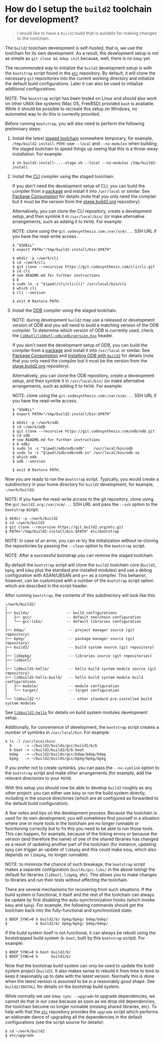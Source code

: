 # How do I setup the `build2` toolchain for development?

> I would like to have a `build2` build that is suitable for making changes
> to the toolchain.

The `build2` toolchain development is self-hosted, that is, we use the
toolchain for its own development. As a result, the development setup
is not as simple as `git clone && bdep init` because, well, there is
no `bdep` yet.

The recommended way to initialize the `build2` development setup is with the
`bootstrap` script found in the [`etc`][etc] repository. By default, it will
clone the necessary `git` repositories into the current working directory and
initialize the default build configurations. Later it can also be used to
initialize additional configurations.

NOTE: The `bootstrap` script has been tested on Linux and should also work on
other UNIX-like systems (Mac OS, FreeBSD) provided `bash` is available. While
it should be possible to recreate this setup on Windows, no automated way to
do this is currently provided.

Before running `bootstrap`, you will also need to perform the following
preliminary steps:

1. Install the latest [staged toolchain][stage] somewhere temporary, for
   example, `/tmp/build2-install`. Hint: use `--local` and `--no-modules` when
   building the staged toolchain to speed things up seeing that this is a
   throw-away installation. For example:

   ```
   $ sh build2-install-...-stage.sh --local --no-modules /tmp/build2-install
   ```

2. Install the [CLI][cli] compiler using the staged toolchain.

   If you don't need the development setup of CLI, you can build the compiler
   from a [package][cli] and install it into `/usr/local` or similar. See
   [Package Consumption][guide-consume-pkg] for details (note that you only
   need the compiler but it must be the version from the
   [stage.build2.org](https://stage.build2.org) repository).

   Alternatively, you can clone the CLI repository, create a development
   setup, and then symlink it in `/usr/local/bin/` (or make alternative
   arrangements, such as adding it to `PATH`). For example:

   NOTE: clone using the `git.codesynthesis.com:/var/scm/...` SSH URL if you
   have the read-write access.

   ```
   $ "$SHELL"
   $ export PATH="/tmp/build2-install/bin:$PATH"

   $ mkdir -p ~/work/cli
   $ cd ~/work/cli
   $ git clone --recursive https://git.codesynthesis.com/cli/cli.git
   $ cd cli
   # see README.md for further instructions
   $ b
   $ sudo ln -s "$(pwd)/cli/cli/cli" /usr/local/bin/cli
   $ which cli
   $ cli --version

   $ exit # Restore PATH.
   ```

3. Install the [ODB][odb] compiler using the staged toolchain.

   NOTE: during development `build2` may use a released or development
   version of ODB and you will need to build a matching version of the
   ODB compiler. To determine which version of ODB is currently used,
   check the [`libbutl/libbutl-odb/odb/version.hxx`](https://git.build2.org/cgit/libbutl/tree/libbutl-odb/odb/version.hxx)
   header.

   If you don't need the development setup of ODB, you can build the compiler
   from a [package][odb] and install it into `/usr/local` or similar. See
   [Package Consumption][guide-consume-pkg] and [Installing ODB with
   `build2`][odb-install-build2] for details (note that you only need the
   compiler but it must be the version from the
   [stage.build2.org](https://stage.build2.org) repository).

   Alternatively, you can clone the ODB repository, create a development
   setup, and then symlink it in `/usr/local/bin/` (or make alternative
   arrangements, such as adding it to `PATH`). For example:

   NOTE: clone using the `git.codesynthesis.com:/var/scm/...` SSH URL if you
   have the read-write access.

   ```
   $ "$SHELL"
   $ export PATH="/tmp/build2-install/bin:$PATH"

   $ mkdir -p ~/work/odb
   $ cd ~/work/odb
   $ git clone --recursive https://git.codesynthesis.com/odb/odb.git
   $ cd odb
   # see README.md for further instructions
   $ b odb/
   $ sudo ln -s "$(pwd)/odb/odb/odb"    /usr/local/bin/odb
   $ sudo ln -s "$(pwd)/odb/odb/odb.so" /usr/local/bin/odb.so
   $ which odb
   $ odb --version

   $ exit # Restore PATH.
   ```

Now you are ready to run the `bootstrap` script. Typically, you would create a
subdirectory in your home directory for `build2` development, for example,
`~/work/build2`:

NOTE: If you have the read-write access to the git repository, clone using the
`git.build2.org:/var/scm/...` SSH URL and pass the `--ssh` option to the
`bootstrap` script.

```
$ mkdir -p ~/work/build2
$ cd ~/work/build2
$ git clone --recursive https://git.build2.org/etc.git
$ PATH="/tmp/build2-install/bin:$PATH" etc/bootstrap
```

NOTE: In case of an error, you can re-try the initialization without
re-cloning the repositories by passing the `--clean` option to the
`bootstrap` script.

NOTE: After a successful bootstrap you can remove the staged toolchain.

By default the `bootstrap` script will clone the `build2` toolchain core
(`build2`, `bpkg`, and `bdep` plus the standard pre-installed modules) and use
a debug configuration with ASAN/UBSAN and `g++` as a compiler. This behavior,
however, can be customized with a number of the `bootstrap` script option
which are described in the script header.

After running `bootstrap`, the contents of this subdirectory will look like
this:

```
~/work/build2/
│
├── builds/                 -- build configurations
│   ├── gcc/                -- default toolchain configuration
│   └── gcc-libs/           -- default libraries configuration
│
├── bdep/                    -- project manager source (git repository)
├── bpkg/                    -- package manager source (git repository)
├── build2/                  -- build system source (git repository)
│
├── libbpkg/                 -- libraries source (git repositories)
├── libbutl/
│
├── libbuild2-hello/         -- hello build system module source (git repository)
├── libbuild2-hello-build/   -- hello build system module build configurations
│   ├── module/              -- module configuration
│   └── target/              -- target configuration
│
└── libbuild2-*/              -- other standard pre-installed build system modules
```

See [`libbuild2-hello`][libbuild2-hello] for details on build system modules
development setup.

Additionally, for convenience of development, the `bootstrap` script creates a
number of symlinks in `/usr/local/bin`. For example:

```
$ ls -l /usr/local/bin/
  b      -> ~/build2/builds/gcc/build2/b/b
  b-boot -> ~/build2/build2/b/b-boot
  bdep   -> ~/build2/builds/gcc/bdep/bdep/bdep
  bpkg   -> ~/build2/builds/gcc/bpkg/bpkg/bpkg
```

If you prefer not to create symlinks, you can pass the `--no-symlink` option
to the `bootstrap` script and make other arrangements (for example, add the
relevant directories to your `PATH`).

With this setup you should now be able to develop `build2` roughly as any
other project: you can either use `bdep` or run the build system directly,
including in the source directories (which are all configured as forwarded
to the default build configuration).

A few notes and tips on the development process: Because the toolchain is used
for its own development, you will sometimes find yourself in a situation where
one or more tools in the toolchain are no longer runnable or functioning
correctly but to fix this you need to be able to run those tools. This can
happen, for example, because of the linking errors or because the version (and
therefore the name) of one of the shared libraries has changed as a result of
updating another part of the toolchain (for instance, updating `bpkg` can
trigger an update of `libbpkg` and this could make `bdep`, which also depends
on `libbpkg`, no longer runnable).

NOTE: to minimize the chance of such breakage, the `bootstrap` script makes a
separate configuration (`builds/gcc-libs/` in the above listing) the default
for libraries (`libbutl`, `libpkg`, etc). This allows you to make changes
to libraries and run their tests without affecting the toolchain.

There are several mechanisms for recovering from such situations. If the build
system is functional, it itself and the rest of the toolchain can always be
update by first disabling the auto-synchronization hooks (which invoke `bdep`
and `bpkg`). For example, the following commands should get the toolchain back
into the fully-functional and synchronized state:

```
$ BDEP_SYNC=0 b build2/b/ bpkg/bpkg/ bdep/bdep/
$             b build2/b/ bpkg/bpkg/ bdep/bdep/
```

If the build system itself is not functional, it can always be rebuilt using
the bootstrapped build system (`b-boot`; built by this `bootstrap`
script). For example:

```
$ BDEP_SYNC=0 b-boot build2/b/
$ BDEP_SYNC=0 b      build2/b/
```

Note that the bootstrap build system can only be used to update the build
system project (`build2`). It also makes sense to rebuild it from time to time
to keep it reasonably up to date with the latest version. Normally this is
done when the latest version is assumed to be in a reasonably good shape. See
`build2/INSTALL` for details on the bootstrap build system.

While normally we use `bdep sync --upgrade` to upgrade dependencies, we cannot
do that in our case because as soon as we drop old dependencies, the
toolchain become no longer runnable (missing shared libraries, etc). To help
with that the [`etc`][etc] repository provides the `upgrade` script which
performs an elaborate dance of upgrading all the dependencies in the default
configurations (see the script source for details):

```
$ cd ~/work/build2
$ etc/upgrade
```

[etc]:   https://git.build2.org/cgit/etc/tree/
[stage]: https://build2.org/community.xhtml#stage
[cli]:   https://stage.build2.org/cli
[odb]:   https://stage.build2.org/odb
[guide-consume-pkg]: https://build2.org/build2-toolchain/doc/build2-toolchain-intro.xhtml#guide-consume-pkg
[odb-install-build2]: https://codesynthesis.com/products/odb/doc/install-build2.xhtml
[libbuild2-hello]: https://github.com/build2/libbuild2-hello/
